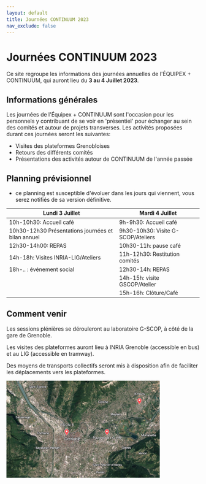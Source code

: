 ```yaml
---
layout: default
title: Journées CONTINUUM 2023
nav_exclude: false
---
```


# Journées CONTINUUM 2023

Ce site regroupe les informations des journées annuelles de l'ÉQUIPEX + CONTINUUM, qui auront lieu du **3 au 4 Juillet 2023**.

## Informations générales
Les journées de l'Équipex + CONTINUUM sont l'occasion pour les personnels y contribuant de se voir en 'présentiel' pour échanger au sein des comités et autour de projets transverses.
Les activités proposées durant ces journées seront les suivantes:

- Visites des plateformes Grenobloises
- Retours des différents comités
- Présentations des activités autour de CONTINUUM de l'année passée


## Planning prévisionnel

- ce planning est susceptible d'évoluer dans les jours qui viennent, vous serez notifiés de sa version définitive.

| Lundi 3 Juillet | Mardi 4 Juillet |
| --- | --- |
|10h-10h30: Accueil café | 9h-9h30: Accueil café |
|10h30-12h30 Présentations journées et bilan annuel | 9h30-10h30: Visite G-SCOP/Ateliers |
|12h30-14h00: REPAS | 10h30-11h: pause café |
|14h-18h: Visites INRIA-LIG/Ateliers| 11h-12h30: Restitution comités |
|18h-.. : événement social | 12h30-14h: REPAS |
| | 14h-15h: visite GSCOP/Atelier |
| | 15h-16h: Clôture/Café |


## Comment venir
Les sessions plénières se dérouleront au laboratoire G-SCOP, à côté de la gare de Grenoble.

Les visites des plateformes auront lieu à INRIA Grenoble (accessible en bus) et au LIG (accessible en tramway).

Des moyens de transports collectifs seront mis à disposition afin de faciliter les déplacements vers les plateformes.

<img src='grenoble.jpg' width='400'>
